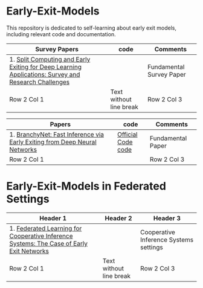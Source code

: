 # Early-Exit-Models
 This repository is dedicated to self-learning about early exit models, including relevant code and documentation.  

| Survey Papers    | code              | Comments    |
|-------------|-------------------------|-------------|
| 1. [Split Computing and Early Exiting for Deep Learning Applications: Survey and Research Challenges](https://dl.acm.org/doi/pdf/10.1145/3527155) |       | Fundamental Survey Paper |
| Row 2 Col 1 | Text without line break | Row 2 Col 3 |

| Papers   | code               | Comments   |
|-------------|-------------------------|-------------|
| 1. [BranchyNet: Fast Inference via Early Exiting from Deep Neural Networks](https://arxiv.org/abs/1709.01686)| [Official Code](https://gitlab.com/kunglab/branchynet)<br>[code](https://github.com/gorakraj/earlyexit_onnx/tree/master/Networks/6.%20BranchyNet)      | Fundamental  Paper |
| Row 2 Col 1 |  | Row 2 Col 3 |

# Early-Exit-Models in Federated Settings

| Header 1    | Header 2                | Header 3    |
|-------------|-------------------------|-------------|
| 1. [Federated Learning for Cooperative Inference Systems: The Case of Early Exit Networks](https://arxiv.org/abs/2405.04249) |       | Cooperative Inference Systems settings |
| Row 2 Col 1 | Text without line break | Row 2 Col 3 |


